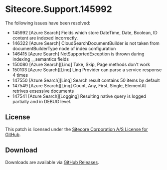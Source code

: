 # Sitecore.Support.145992
The following issues have been resolved:
* 145992 [Azure Search] Fields which store DateTime, Date, Boolean, ID content are indexed incorrectly.
* 146322 [Azure Search] CloudSearchDocumentBuilder is not taken from documentBuilderType node of index configuration 
* 146415 [Azure Search] NotSupportedException is thrown during indexing __semantics fields 
* 150080 [Azure Search][Linq] Take, Skip, Page methods don't work
* 150103 [Azure Search][Linq] Linq Provider can parse a service response 4 times
* 147550 [Azure Search][Linq] Search result contains 50 items by default
* 147549 [Azure Search][Linq] Count, Any, First, Single, ElementAt retrives exsessive documents
* 147541 [Azure Search][Logging] Resulting native query is logged partially and in DEBUG level.


## License  
This patch is licensed under the [Sitecore Corporation A/S License for GitHub](https://github.com/sitecoresupport/Sitecore.Support.145992/blob/master/LICENSE).  

## Download  
Downloads are available via [GitHub Releases](https://github.com/sitecoresupport/Sitecore.Support.145992/releases).  
